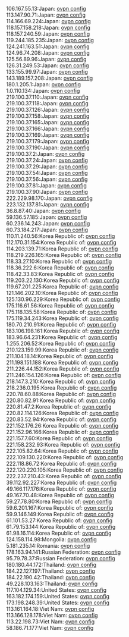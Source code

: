 106.167.55.13:Japan: [ovpn config](vpn/106_167_55_13.ovpn)  
113.147.90.71:Japan: [ovpn config](vpn/113_147_90_71.ovpn)  
114.166.69.224:Japan: [ovpn config](vpn/114_166_69_224.ovpn)  
118.157.158.218:Japan: [ovpn config](vpn/118_157_158_218.ovpn)  
118.157.240.59:Japan: [ovpn config](vpn/118_157_240_59.ovpn)  
119.244.185.235:Japan: [ovpn config](vpn/119_244_185_235.ovpn)  
124.241.163.51:Japan: [ovpn config](vpn/124_241_163_51.ovpn)  
124.96.74.208:Japan: [ovpn config](vpn/124_96_74_208.ovpn)  
125.56.89.96:Japan: [ovpn config](vpn/125_56_89_96.ovpn)  
126.31.249.53:Japan: [ovpn config](vpn/126_31_249_53.ovpn)  
133.155.99.97:Japan: [ovpn config](vpn/133_155_99_97.ovpn)  
143.189.157.208:Japan: [ovpn config](vpn/143_189_157_208.ovpn)  
180.1.205.1:Japan: [ovpn config](vpn/180_1_205_1.ovpn)  
1.0.110.134:Japan: [ovpn config](vpn/1_0_110_134.ovpn)  
219.100.37.110:Japan: [ovpn config](vpn/219_100_37_110.ovpn)  
219.100.37.118:Japan: [ovpn config](vpn/219_100_37_118.ovpn)  
219.100.37.126:Japan: [ovpn config](vpn/219_100_37_126.ovpn)  
219.100.37.158:Japan: [ovpn config](vpn/219_100_37_158.ovpn)  
219.100.37.165:Japan: [ovpn config](vpn/219_100_37_165.ovpn)  
219.100.37.166:Japan: [ovpn config](vpn/219_100_37_166.ovpn)  
219.100.37.169:Japan: [ovpn config](vpn/219_100_37_169.ovpn)  
219.100.37.179:Japan: [ovpn config](vpn/219_100_37_179.ovpn)  
219.100.37.190:Japan: [ovpn config](vpn/219_100_37_190.ovpn)  
219.100.37.2:Japan: [ovpn config](vpn/219_100_37_2.ovpn)  
219.100.37.24:Japan: [ovpn config](vpn/219_100_37_24.ovpn)  
219.100.37.29:Japan: [ovpn config](vpn/219_100_37_29.ovpn)  
219.100.37.54:Japan: [ovpn config](vpn/219_100_37_54.ovpn)  
219.100.37.56:Japan: [ovpn config](vpn/219_100_37_56.ovpn)  
219.100.37.81:Japan: [ovpn config](vpn/219_100_37_81.ovpn)  
219.100.37.90:Japan: [ovpn config](vpn/219_100_37_90.ovpn)  
222.229.98.170:Japan: [ovpn config](vpn/222_229_98_170.ovpn)  
223.132.137.81:Japan: [ovpn config](vpn/223_132_137_81.ovpn)  
36.8.87.40:Japan: [ovpn config](vpn/36_8_87_40.ovpn)  
59.136.57.185:Japan: [ovpn config](vpn/59_136_57_185.ovpn)  
60.236.14.243:Japan: [ovpn config](vpn/60_236_14_243.ovpn)  
60.73.184.217:Japan: [ovpn config](vpn/60_73_184_217.ovpn)  
110.11.240.56:Korea Republic of: [ovpn config](vpn/110_11_240_56.ovpn)  
112.170.31.154:Korea Republic of: [ovpn config](vpn/112_170_31_154.ovpn)  
114.203.139.71:Korea Republic of: [ovpn config](vpn/114_203_139_71.ovpn)  
118.219.226.165:Korea Republic of: [ovpn config](vpn/118_219_226_165.ovpn)  
118.33.27.10:Korea Republic of: [ovpn config](vpn/118_33_27_10.ovpn)  
118.36.222.6:Korea Republic of: [ovpn config](vpn/118_36_222_6.ovpn)  
118.42.33.83:Korea Republic of: [ovpn config](vpn/118_42_33_83.ovpn)  
119.203.22.130:Korea Republic of: [ovpn config](vpn/119_203_22_130.ovpn)  
119.67.201.225:Korea Republic of: [ovpn config](vpn/119_67_201_225.ovpn)  
121.146.202.10:Korea Republic of: [ovpn config](vpn/121_146_202_10.ovpn)  
125.130.96.229:Korea Republic of: [ovpn config](vpn/125_130_96_229.ovpn)  
175.116.61.56:Korea Republic of: [ovpn config](vpn/175_116_61_56.ovpn)  
175.118.135.58:Korea Republic of: [ovpn config](vpn/175_118_135_58.ovpn)  
175.119.34.243:Korea Republic of: [ovpn config](vpn/175_119_34_243.ovpn)  
180.70.210.91:Korea Republic of: [ovpn config](vpn/180_70_210_91.ovpn)  
183.106.198.161:Korea Republic of: [ovpn config](vpn/183_106_198_161.ovpn)  
183.96.64.231:Korea Republic of: [ovpn config](vpn/183_96_64_231.ovpn)  
1.255.206.52:Korea Republic of: [ovpn config](vpn/1_255_206_52.ovpn)  
210.123.159.99:Korea Republic of: [ovpn config](vpn/210_123_159_99.ovpn)  
211.104.18.14:Korea Republic of: [ovpn config](vpn/211_104_18_14.ovpn)  
211.198.151.188:Korea Republic of: [ovpn config](vpn/211_198_151_188.ovpn)  
211.226.44.152:Korea Republic of: [ovpn config](vpn/211_226_44_152.ovpn)  
211.246.154.126:Korea Republic of: [ovpn config](vpn/211_246_154_126.ovpn)  
218.147.3.210:Korea Republic of: [ovpn config](vpn/218_147_3_210.ovpn)  
218.236.0.195:Korea Republic of: [ovpn config](vpn/218_236_0_195.ovpn)  
220.78.60.88:Korea Republic of: [ovpn config](vpn/220_78_60_88.ovpn)  
220.80.82.91:Korea Republic of: [ovpn config](vpn/220_80_82_91.ovpn)  
220.81.47.2:Korea Republic of: [ovpn config](vpn/220_81_47_2.ovpn)  
220.82.114.126:Korea Republic of: [ovpn config](vpn/220_82_114_126.ovpn)  
220.83.52.94:Korea Republic of: [ovpn config](vpn/220_83_52_94.ovpn)  
221.152.176.26:Korea Republic of: [ovpn config](vpn/221_152_176_26.ovpn)  
221.152.96.166:Korea Republic of: [ovpn config](vpn/221_152_96_166.ovpn)  
221.157.7.60:Korea Republic of: [ovpn config](vpn/221_157_7_60.ovpn)  
221.158.232.93:Korea Republic of: [ovpn config](vpn/221_158_232_93.ovpn)  
222.105.82.64:Korea Republic of: [ovpn config](vpn/222_105_82_64.ovpn)  
222.109.130.220:Korea Republic of: [ovpn config](vpn/222_109_130_220.ovpn)  
222.118.86.72:Korea Republic of: [ovpn config](vpn/222_118_86_72.ovpn)  
222.120.220.105:Korea Republic of: [ovpn config](vpn/222_120_220_105.ovpn)  
222.237.210.43:Korea Republic of: [ovpn config](vpn/222_237_210_43.ovpn)  
39.112.92.227:Korea Republic of: [ovpn config](vpn/39_112_92_227.ovpn)  
49.166.117.176:Korea Republic of: [ovpn config](vpn/49_166_117_176.ovpn)  
49.167.70.48:Korea Republic of: [ovpn config](vpn/49_167_70_48.ovpn)  
59.27.78.80:Korea Republic of: [ovpn config](vpn/59_27_78_80.ovpn)  
59.6.201.167:Korea Republic of: [ovpn config](vpn/59_6_201_167.ovpn)  
59.9.146.149:Korea Republic of: [ovpn config](vpn/59_9_146_149.ovpn)  
61.101.53.27:Korea Republic of: [ovpn config](vpn/61_101_53_27.ovpn)  
61.79.153.144:Korea Republic of: [ovpn config](vpn/61_79_153_144.ovpn)  
61.98.16.114:Korea Republic of: [ovpn config](vpn/61_98_16_114.ovpn)  
124.158.114.98:Mongolia: [ovpn config](vpn/124_158_114_98.ovpn)  
5.181.235.14:Romania: [ovpn config](vpn/5_181_235_14.ovpn)  
178.163.94.141:Russian Federation: [ovpn config](vpn/178_163_94_141.ovpn)  
95.79.78.37:Russian Federation: [ovpn config](vpn/95_79_78_37.ovpn)  
180.180.44.172:Thailand: [ovpn config](vpn/180_180_44_172.ovpn)  
184.22.127.197:Thailand: [ovpn config](vpn/184_22_127_197.ovpn)  
184.22.190.42:Thailand: [ovpn config](vpn/184_22_190_42.ovpn)  
49.228.103.163:Thailand: [ovpn config](vpn/49_228_103_163.ovpn)  
117.104.129.34:United States: [ovpn config](vpn/117_104_129_34.ovpn)  
163.182.174.159:United States: [ovpn config](vpn/163_182_174_159.ovpn)  
173.198.248.39:United States: [ovpn config](vpn/173_198_248_39.ovpn)  
113.161.164.18:Viet Nam: [ovpn config](vpn/113_161_164_18.ovpn)  
113.166.128.178:Viet Nam: [ovpn config](vpn/113_166_128_178.ovpn)  
113.22.198.73:Viet Nam: [ovpn config](vpn/113_22_198_73.ovpn)  
58.186.71.177:Viet Nam: [ovpn config](vpn/58_186_71_177.ovpn)  
